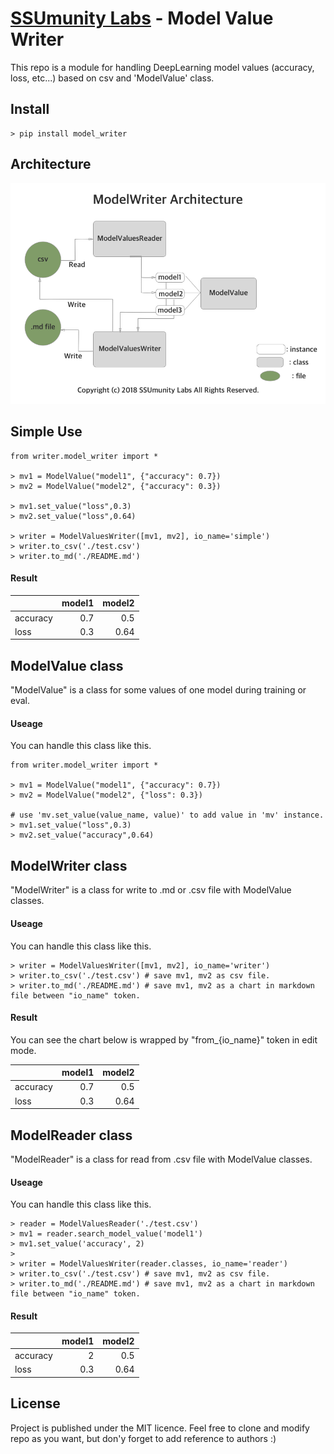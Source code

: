 # [SSUmunity Labs](https://www.facebook.com/ai.ssumunity) - Model Value Writer

This repo is a module for handling DeepLearning model values
(accuracy, loss, etc...) based on csv and 'ModelValue' class.

## Install
~~~
> pip install model_writer
~~~

## Architecture
![](./img/Architecture.png)

## Simple Use
~~~
from writer.model_writer import *

> mv1 = ModelValue("model1", {"accuracy": 0.7})
> mv2 = ModelValue("model2", {"accuracy": 0.3})

> mv1.set_value("loss",0.3)
> mv2.set_value("loss",0.64)

> writer = ModelValuesWriter([mv1, mv2], io_name='simple')
> writer.to_csv('./test.csv')
> writer.to_md('./README.md')
~~~
#### Result
[](from_simple)

|          |   model1 |   model2 |
|:---------|---------:|---------:|
| accuracy |      0.7 |     0.5  |
| loss     |      0.3 |     0.64 |
[](from_simple)

## ModelValue class
"ModelValue" is a class for some values of one model during training or eval.

#### Useage
You can handle this class like this.
~~~
from writer.model_writer import *

> mv1 = ModelValue("model1", {"accuracy": 0.7})
> mv2 = ModelValue("model2", {"loss": 0.3})

# use 'mv.set_value(value_name, value)' to add value in 'mv' instance.
> mv1.set_value("loss",0.3)
> mv2.set_value("accuracy",0.64)
~~~

## ModelWriter class
"ModelWriter" is a class for write to .md or .csv file with ModelValue classes.

#### Useage
You can handle this class like this.
~~~
> writer = ModelValuesWriter([mv1, mv2], io_name='writer')
> writer.to_csv('./test.csv') # save mv1, mv2 as csv file.
> writer.to_md('./README.md') # save mv1, mv2 as a chart in markdown file between "io_name" token.
~~~

#### Result
You can see the chart below is wrapped by "from_{io_name}" token in edit mode.

[](from_writer)

|          |   model1 |   model2 |
|:---------|---------:|---------:|
| accuracy |      0.7 |     0.5  |
| loss     |      0.3 |     0.64 |
[](from_writer)

## ModelReader class
"ModelReader" is a class for read from .csv file with ModelValue classes.

#### Useage
You can handle this class like this.
~~~
> reader = ModelValuesReader('./test.csv')
> mv1 = reader.search_model_value('model1')
> mv1.set_value('accuracy', 2)
>
> writer = ModelValuesWriter(reader.classes, io_name='reader')
> writer.to_csv('./test.csv') # save mv1, mv2 as csv file.
> writer.to_md('./README.md') # save mv1, mv2 as a chart in markdown file between "io_name" token.
~~~

#### Result
[](from_reader)

|          |   model1 |   model2 |
|:---------|---------:|---------:|
| accuracy |      2   |     0.5  |
| loss     |      0.3 |     0.64 |
[](from_reader)

## License
Project is published under the MIT licence. Feel free to clone and modify repo as you want, but don'y forget to add reference to authors :)
